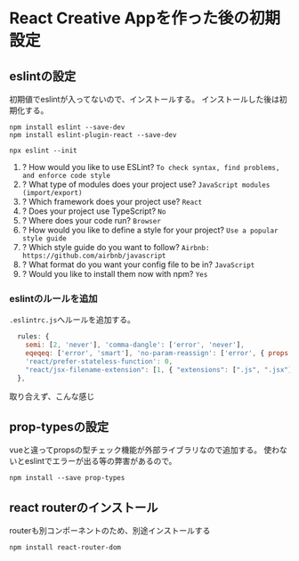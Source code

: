 # React Creative Appを作った後の初期設定

## eslintの設定

初期値でeslintが入ってないので、インストールする。
インストールした後は初期化する。

```command
npm install eslint --save-dev
npm install eslint-plugin-react --save-dev
```

```command
npx eslint --init
```

1. ? How would you like to use ESLint? `To check syntax, find problems, and enforce code style`
1. ? What type of modules does your project use? `JavaScript modules (import/export)`
1. ? Which framework does your project use? `React`
1. ? Does your project use TypeScript? `No`
1. ? Where does your code run? `Browser`
1. ? How would you like to define a style for your project? `Use a popular style guide`
1. ? Which style guide do you want to follow? `Airbnb: https://github.com/airbnb/javascript`
1. ? What format do you want your config file to be in? `JavaScript`
1. ? Would you like to install them now with npm? `Yes`

### eslintのルールを追加

`.eslintrc.js`へルールを追加する。

```javascript
  rules: {
    semi: [2, 'never'], 'comma-dangle': ['error', 'never'],
    eqeqeq: ['error', 'smart'], 'no-param-reassign': ['error', { props: false }],
    'react/prefer-stateless-function': 0,
    "react/jsx-filename-extension": [1, { "extensions": [".js", ".jsx"] }],
  },
```

取り合えず、こんな感じ

## prop-typesの設定

vueと違ってpropsの型チェック機能が外部ライブラリなので追加する。
使わないとeslintでエラーが出る等の弊害があるので。

```console
npm install --save prop-types
```

## react routerのインストール

routerも別コンポーネントのため、別途インストールする
```console
npm install react-router-dom
```